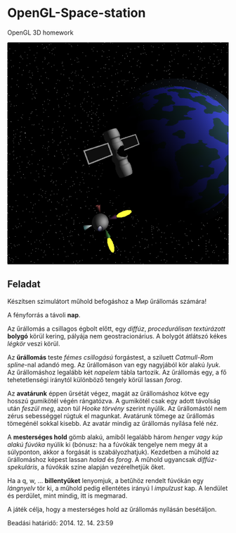 OpenGL-Space-station
====================
OpenGL 3D homework

 ![Screenshot](screenshot.png "Screenshot")

Feladat
------------
Készítsen szimulátort műhold befogáshoz a Мир űrállomás számára!

A fényforrás a távoli **nap**.

Az űrállomás a csillagos égbolt előtt, egy *diffúz*, *procedurálisan textúrázott* **bolygó** körül kering, pályája nem geostracionárius.
A bolygót átlátszó kékes *légkör* veszi körül.

Az **űrállomás** teste *fémes csillogású* forgástest, a sziluett *Catmull-Rom spline*-nal adandó meg.
Az űrállomáson van egy nagyjából kör alakú *lyuk*.
Az űrállomáshoz legalább két *napelem* tábla tartozik.
Az űrállomás egy, a fő tehetetlenségi iránytól különböző tengely körül lassan *forog*.

Az **avatárunk** éppen űrsétát végez, magát az űrállomáshoz kötve egy hosszú gumikötél végén rángatózva.
A gumikötél csak egy adott távolság után *feszül meg*, azon túl *Hooke törvény* szerint nyúlik.
Az űrállomástól nem zérus sebességgel rúgtuk el magunkat.
Avatárunk tömege az űrállomás tömegénél sokkal kisebb.
Az avatár mindig az űrállomás nyílása felé néz.

A **mesterséges hold** gömb alakú, amiből legalább három *henger vagy kúp alakú fúvóka* nyúlik ki (bónusz: ha a fúvókák tengelye nem megy át a súlyponton, akkor a forgását is szabályozhatjuk).
Kezdetben a műhold az űrállomáshoz képest lassan *halad* és *forog*.
A műhold ugyancsak *diffúz-spekuláris*, a fúvókák színe alapján vezérelhetjük őket.

Ha a q, w, ... **billentyűket** lenyomjuk, a betűhöz rendelt fúvókán egy *lángnyelv* tör ki,
a műhold pedig ellentétes irányú I *impulzust* kap.
A lendület és perdület, mint mindig, itt is megmarad.

A játék célja, hogy a mesterséges hold az űrállomás nyílásán besétáljon.

Beadási határidő: 2014. 12. 14. 23:59
